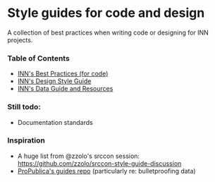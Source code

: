 # Style guides for code and design

A collection of best practices when writing code or designing for INN projects.

### Table of Contents
- [INN's Best Practices (for code)](/style-guides/code)
- [INN's Design Style Guide](/style-guides/design)
- [INN's Data Guide and Resources](/style-guides/data)

### Still todo:
- Documentation standards

### Inspiration

-  A huge list from @zzolo's srccon session: <https://github.com/zzolo/srccon-style-guide-discussion>
-  [ProPublica's guides repo](https://github.com/propublica/guides) (particularly re: bulletproofing data)
